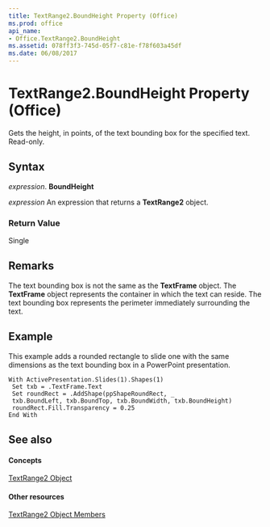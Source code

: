 ```yaml
---
title: TextRange2.BoundHeight Property (Office)
ms.prod: office
api_name:
- Office.TextRange2.BoundHeight
ms.assetid: 078ff3f3-745d-05f7-c81e-f78f603a45df
ms.date: 06/08/2017
---
```



# TextRange2.BoundHeight Property (Office)

Gets the height, in points, of the text bounding box for the specified text. Read-only.


## Syntax

 _expression_. **BoundHeight**

 _expression_ An expression that returns a **TextRange2** object.


### Return Value

Single


## Remarks

The text bounding box is not the same as the **TextFrame** object. The **TextFrame** object represents the container in which the text can reside. The text bounding box represents the perimeter immediately surrounding the text.


## Example

This example adds a rounded rectangle to slide one with the same dimensions as the text bounding box in a PowerPoint presentation.


```
With ActivePresentation.Slides(1).Shapes(1) 
 Set txb = .TextFrame.Text 
 Set roundRect = .AddShape(ppShapeRoundRect, _ 
 txb.BoundLeft, txb.BoundTop, txb.BoundWidth, txb.BoundHeight) 
 roundRect.Fill.Transparency = 0.25 
End With 

```


## See also


#### Concepts


[TextRange2 Object](textrange2-object-office.md)
#### Other resources


[TextRange2 Object Members](textrange2-members-office.md)

